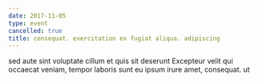 ```yaml
---
date: 2017-11-05
type: event
cancelled: true
title: consequat. exercitation ex fugiat aliqua. adipiscing
---
```

sed aute sint voluptate cillum et quis sit deserunt Excepteur velit qui occaecat veniam, tempor laboris sunt eu ipsum irure amet, consequat. ut